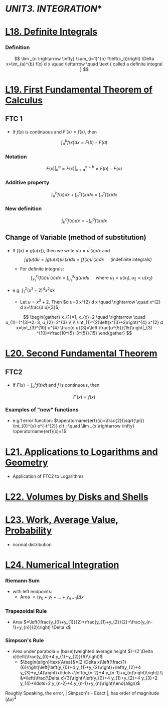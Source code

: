 # *UNIT3. INTEGRATION**

# <u>**L18. Definite Integrals**</u>

### Definition

$$
\lim _{n \rightarrow \infty} \sum_{i=1}^{n} f\left(c_{i}\right) \Delta x=\int_{a}^{b} f(x) d x \quad \leftarrow \quad \text { called a definite integral }
$$

# **<u>L19. First Fundamental Theorem of Calculus</u>**

## **FTC 1**

- if $f(x)$ is continuous and $F^{\prime}(x)=f(x)$, then

$$
\int_{a}^{b} f(x) d x=F(b)-F(a)
$$

### Notation

$$
\left.F(x)\right|_{a} ^{b}=\left.F(x)\right|_{x=a} ^{x=b}=F(b)-F(a)
$$

### Additive property

$$
\int_{a}^{b} f(x) d x+\int_{b}^{c} f(x) d x=\int_{a}^{c} f(x) d x
$$

### New definition

$$
\int_{b}^{a} f(x) d x=-\int_{a}^{b} f(x) d x
$$
## **Change of Variable (method of substitution)**

- If $f(x)=g(u(x))$, then we write $d u=u^{\prime}(x) d x$ and
  $$
  \int g(u) d u=\int g(u(x)) u^{\prime}(x) d x=\int f(x) u^{\prime}(x) d x \quad \text { (indefinite integrals) }
  $$
	- For definite integrals:
    $$
    \int_{x_{1}}^{x_{2}} f(x) u^{\prime}(x) d x=\int_{u_{1}}^{u_{x}} g(u) d u \quad \text { where } u_{1}=u\left(x_{1}\right), u_{2}=u\left(x_{2}\right)
    $$

- e.g. $\int_{1}^{2}\left(x^{3}+2\right)^{4} x^{2} d x$
  - Let $u=x^{3}+2$. Then $d u=3 x^{2} d x \quad \rightarrow \quad x^{2} d x=\frac{d u}{3}$;

$$
\begin{gather}
x_{1}=1, x_{x}=2 \quad \rightarrow \quad u_{1}=1^{3}+2=3, u_{2}=2^{3} \\ \\
\int_{1}^{2}\left(x^{3}+2\right)^{4} x^{2} d x=\int_{3}^{10} u^{4} \frac{d u}{3}=\left.\frac{u^{5}}{15}\right|_{3} ^{10}=\frac{10^{5}-3^{5}}{15}
\end{gather}
$$
# <u>**L20. Second Fundamental Theorem**</u>

## **FTC2**

- If $F(x)=\int_{a}^{x} f(t) d t$ and $f$ is continuous, then

$$
F^{\prime}(x)=f(x)
$$
### Examples of "new" functions

- e.g.1 error function: $\operatorname{erf}(x)=\frac{2}{\sqrt{\pi}} \int_{0}^{x} e^{-t^{2}} d t ; \quad \lim _{x \rightarrow \infty} \operatorname{erf}(x)=1$

# **<u>L21. Applications to Logarithms and Geometry</u>**

- Application of FTC2 to Logarithms

# **<u>L22. Volumes by Disks and Shells</u>**

# **<u>L23. Work, Average Value, Probability</u>**

- normal distribution

# **<u>L24. Numerical Integration</u>**

### Riemann Sum

- with left endpoints:
  - Area $=\left(y_{0}+y_{1}+\ldots+y_{n-1}\right) \Delta x$

### Trapezoidal Rule

- Area $=\left(\frac{y_{0}+y_{1}}{2}+\frac{y_{1}+y_{2}}{2}+\frac{y_{n-1}+y_{n}}{2}\right) \Delta x$

### Simpson's Rule

- Area under parabola $\approx$ (base)(weighted average height $)=(2 \Delta x)\left(\frac{y_{0}+4 y_{1}+y_{2}}{6}\right)$
  - $\begin{align}\text{Area}&=(2 \Delta x)\left(\frac{1}{6}\right)\left[\left(y_{0}+4 y_{1}+y_{2}\right)+\left(y_{2}+4 y_{3}+y_{4}\right)+\ldots+\left(y_{n-2}+4 y_{n-1}+y_{n}\right)\right] \\ &=\left(\frac{\Delta x}{3}\right)\left(y_{0}+4 y_{1}+y_{2}+4 y_{3}+2 y_{4}+\ldots+2 y_{n-2}+4 y_{n-1}+y_{n}\right)\end{align}$

Roughly Speaking, the error, | Simpson's - Exact |, has order of magnitude $(\Delta x)^{4}$











